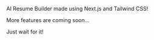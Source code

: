 AI Resume Builder made using Next.js and Tailwind CSS!  

More features are coming soon...  
   
Just wait for it!
 
 
